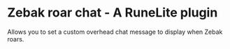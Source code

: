 # Zebak roar chat - A RuneLite plugin
Allows you to set a custom overhead chat message to display when Zebak roars.